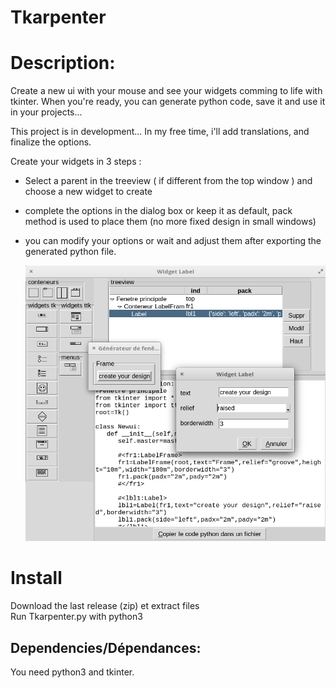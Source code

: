 # Tkarpenter

<h1>Description:</h1>
Create a new ui with your mouse and see your widgets comming to life with tkinter. 
When you're ready, you can generate python code, save it and use it in your
 projects...

This project is in development... In my free time, i'll add translations, and finalize the options. 

Create your widgets in 3 steps :

- Select a parent in the treeview ( if different from the top window ) and choose a new widget to create

- complete the options in the dialog box or keep it as default, pack method is used to place them (no more fixed design in small windows)

- you can modify your options or wait and adjust them after exporting the generated python file.
  
  ![screenshot](screenshot.png)

<h1>Install</h1>

Download the last release (zip) et extract files<br/>
Run Tkarpenter.py with python3

<h2>Dependencies/Dépendances:</h2>

You need python3 and tkinter. 
